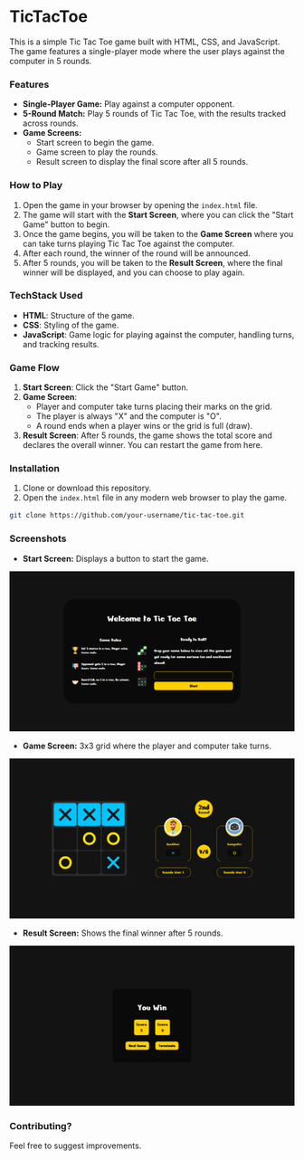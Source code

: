# TicTacToe

This is a simple Tic Tac Toe game built with HTML, CSS, and JavaScript. The game features a single-player mode where the user plays against the computer in 5 rounds.

### Features

- **Single-Player Game:** Play against a computer opponent.
- **5-Round Match:** Play 5 rounds of Tic Tac Toe, with the results tracked across rounds.
- **Game Screens:**
  - Start screen to begin the game.
  - Game screen to play the rounds.
  - Result screen to display the final score after all 5 rounds.

### How to Play

1. Open the game in your browser by opening the `index.html` file.
2. The game will start with the **Start Screen**, where you can click the "Start Game" button to begin.
3. Once the game begins, you will be taken to the **Game Screen** where you can take turns playing Tic Tac Toe against the computer.
4. After each round, the winner of the round will be announced.
5. After 5 rounds, you will be taken to the **Result Screen**, where the final winner will be displayed, and you can choose to play again.

### TechStack Used

- **HTML**: Structure of the game.
- **CSS**: Styling of the game.
- **JavaScript**: Game logic for playing against the computer, handling turns, and tracking results.

### Game Flow

1. **Start Screen**: Click the "Start Game" button.
2. **Game Screen**:
   - Player and computer take turns placing their marks on the grid.
   - The player is always "X" and the computer is "O".
   - A round ends when a player wins or the grid is full (draw).
3. **Result Screen**: After 5 rounds, the game shows the total score and declares the overall winner. You can restart the game from here.

### Installation

1. Clone or download this repository.
2. Open the `index.html` file in any modern web browser to play the game.

```bash
git clone https://github.com/your-username/tic-tac-toe.git
```

### Screenshots

- **Start Screen:** Displays a button to start the game.

![Start Screen](./img/sample/start%20screen.png)

- **Game Screen:** 3x3 grid where the player and computer take turns.

![Game Screen](./img/sample/game%20screen.png)

- **Result Screen:** Shows the final winner after 5 rounds.

![Result Screen](./img/sample/result%20screen.png)


### Contributing?

Feel free to suggest improvements.
